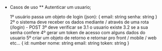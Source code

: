 * Casos de uso 
    ** Autenticar um usuario;

    1º usuário passa um objeto de login (json): 
        {
            email: string
            senha: string
        }
    2º o sistema deve receber os dados mediante / através de uma rota (/login) - POST
    3º deve verificar se
        3.1 o usuario existe
        3.2 se a sua senha confere
    4º gerar um token de acesso com alguns dados do usuario
    5º criar um objeto de retorno e retornar pro front / mobile / web etc...
        {
            id: number
            nome: string 
            email: string
            token: string
        } 
